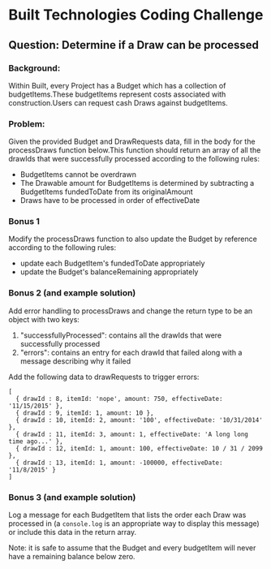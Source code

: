 # Built Technologies Coding Challenge

## Question: Determine if a Draw can be processed

### Background:

Within Built, every Project has a Budget which has a collection of budgetItems.These budgetItems represent costs associated with construction.Users can request cash Draws against budgetItems.

### Problem:

Given the provided Budget and DrawRequests data, fill in the body for the processDraws function below.This function should return an array of all the drawIds that were successfully processed according to the following rules:

- BudgetItems cannot be overdrawn
- The Drawable amount for BudgetItems is determined by subtracting a BudgetItems fundedToDate from its originalAmount
- Draws have to be processed in order of effectiveDate

### Bonus 1

Modify the processDraws function to also update the Budget by reference according to the following rules:

- update each BudgetItem's fundedToDate appropriately
- update the Budget's balanceRemaining appropriately


### Bonus 2 (and example solution)

Add error handling to processDraws and change the return type to be an object with two keys:

1. "successfullyProcessed": contains all the drawIds that were successfully processed
2. "errors": contains an entry for each drawId that failed along with a message describing why it failed

Add the following data to drawRequests to trigger errors:

```
[
  { drawId : 8, itemId: 'nope', amount: 750, effectiveDate: '11/15/2015' },
  { drawId : 9, itemId: 1, amount: 10 },
  { drawId : 10, itemId: 2, amount: '100', effectiveDate: '10/31/2014' },
  { drawId : 11, itemId: 3, amount: 1, effectiveDate: 'A long long time ago...' },
  { drawId : 12, itemId: 1, amount: 100, effectiveDate: 10 / 31 / 2099 },
  { drawId : 13, itemId: 1, amount: -100000, effectiveDate: '11/8/2015' }
]
```

### Bonus 3 (and example solution)

Log a message for each BudgetItem that lists the order each Draw was processed in (a `console.log` is an appropriate way to display this message) or include this data in the return array.

Note: it is safe to assume that the Budget and every budgetItem will never have a remaining balance below zero.